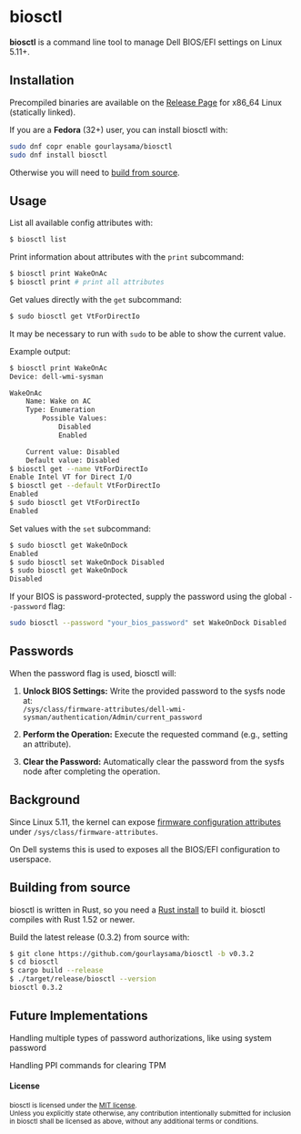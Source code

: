 # biosctl

**biosctl** is a command line tool to manage Dell BIOS/EFI settings on Linux 5.11+.

## Installation

Precompiled binaries are available on the [Release Page] for x86_64 Linux (statically linked).

If you are a **Fedora** (32+) user, you can install biosctl with:

```sh
sudo dnf copr enable gourlaysama/biosctl
sudo dnf install biosctl
```

Otherwise you will need to [build from source](#building-from-source).

## Usage

List all available config attributes with:

```sh
$ biosctl list
```

Print information about attributes with the `print` subcommand:

```sh
$ biosctl print WakeOnAc
$ biosctl print # print all attributes
```

Get values directly with the `get` subcommand:
```sh
$ sudo biosctl get VtForDirectIo
```

It may be necessary to run with `sudo` to be able to show the current value.

Example output:

```sh
$ biosctl print WakeOnAc
Device: dell-wmi-sysman

WakeOnAc
    Name: Wake on AC
    Type: Enumeration
        Possible Values:
            Disabled
            Enabled

    Current value: Disabled
    Default value: Disabled
$ biosctl get --name VtForDirectIo
Enable Intel VT for Direct I/O
$ biosctl get --default VtForDirectIo
Enabled
$ sudo biosctl get VtForDirectIo
Enabled
```

Set values with the `set` subcommand:

```sh
$ sudo biosctl get WakeOnDock
Enabled
$ sudo biosctl set WakeOnDock Disabled
$ sudo biosctl get WakeOnDock
Disabled
```

If your BIOS is password-protected, supply the password using the global `--password` flag:

```sh
sudo biosctl --password "your_bios_password" set WakeOnDock Disabled
```


## Passwords
 When the password flag is used, biosctl will:

1. **Unlock BIOS Settings:** Write the provided password to the sysfs node at:  
   `/sys/class/firmware-attributes/dell-wmi-sysman/authentication/Admin/current_password`

2. **Perform the Operation:** Execute the requested command (e.g., setting an attribute).

3. **Clear the Password:** Automatically clear the password from the sysfs node after completing the operation.




## Background

Since Linux 5.11, the kernel can expose [firmware configuration attributes] under `/sys/class/firmware-attributes`.

On Dell systems this is used to exposes all the BIOS/EFI configuration to userspace.

## Building from source

biosctl is written in Rust, so you need a [Rust install] to build it. biosctl compiles with Rust 1.52 or newer.

Build the latest release (0.3.2) from source with:

```sh
$ git clone https://github.com/gourlaysama/biosctl -b v0.3.2
$ cd biosctl
$ cargo build --release
$ ./target/release/biosctl --version
biosctl 0.3.2

```



## Future Implementations 

Handling multiple types of password authorizations, like using system password

Handling PPI commands for clearing TPM 




#### License

<sub>
biosctl is licensed under the <a href="LICENSE-MIT">MIT license</a>.
</sub>

<br>

<sub>
Unless you explicitly state otherwise, any contribution intentionally submitted
for inclusion in biosctl shall be licensed as above,
without any additional terms or conditions.
</sub>

[Rust install]: https://www.rust-lang.org/tools/install
[firmware configuration attributes]: https://www.kernel.org/doc/html/v5.11/admin-guide/abi-testing.html#abi-sys-class-firmware-attributes-attributes
[Release Page]: https://github.com/gourlaysama/biosctl/releases/latest



